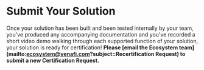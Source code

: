 # Submit Your Solution

Once your solution has been built and been tested internally by your team, you've produced any accompanying documentation and you've recorded a short video demo walking through each supported function of your solution, your solution is ready for certification! **Please [email the Ecosystem team](mailto:ecosystem@venafi.com?subject=Recertification Request) to submit a new Certification Request.**
